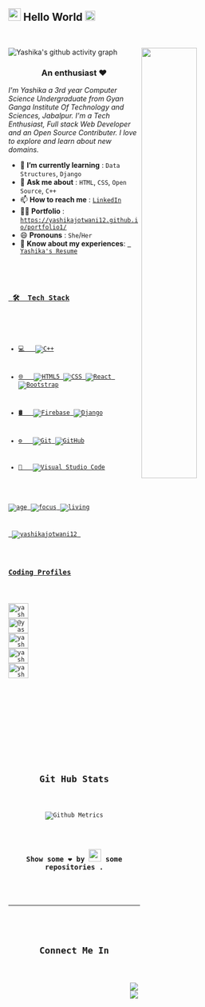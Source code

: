 <!-- ![](https://raw.githubusercontent.com/halfrost/halfrost/master/icons/header_.png) -->


<h2><img src="https://imgur.com/CTPzCrS.gif" height=25px width=25px> Hello World <img src="https://imgur.com/TFzFv3D.gif" height=20px width=20px></h2>
<br>

![Yashika's github activity graph](https://activity-graph.herokuapp.com/graph?username=yashikajotwani12&theme=dracula)
<img src="https://imgur.com/Z9n1y5S.gif" height=47% width=47% align="right" >
<h3 align="center">An enthusiast ❤</h3>
<p><i> I'm Yashika a 3rd year Computer Science Undergraduate from Gyan Ganga Institute Of Technology and Sciences, Jabalpur. I'm a Tech Enthusiast, Full stack Web Developer and an Open Source Contributer. I love to explore and learn about new domains.</i></p>


<ul>
<li> 🌱 <b>I’m currently learning</b> : <code>Data Structures</code>, <code>Django</code></li>
<li> 💬 <b>Ask me about</b> : <code>HTML</code>, <code>CSS</code>, <code>Open Source</code>, <code>C++</code></li>
<li> 📫 <b>How to reach me</b> : <code><a href="https://www.linkedin.com/in/yashika-jothwani-03a0061b7/">LinkedIn</a></code></li>
<li> 👩‍💻 <b>Portfolio</b> : <code><a href="https://yashikajotwani12.github.io/portfolio1/">https://yashikajotwani12.github.io/portfolio1/</a></code></li>
<li> 😄 <b>Pronouns</b> : <code>She</code>/<code>Her</code></li>
<li> 📄 <b>Know about my experiences</b>: <code><a href="https://docs.google.com/document/d/1-ucCZsUfDhoEe0ooRKNHDU5378567-4wTELTHBH-5r4/edit?usp=sharing"> Yashika's Resume</li>
</ul>
 
<h3> 🛠 &nbsp;Tech Stack</h3>

- 💻 &nbsp;
  ![C++](https://img.shields.io/badge/-C++-333333?style=flat&logo=C%2B%2B&logoColor=00599C)
- 🌐 &nbsp;
  ![HTML5](https://img.shields.io/badge/-HTML5-333333?style=flat&logo=HTML5)
  ![CSS](https://img.shields.io/badge/-CSS-333333?style=flat&logo=CSS3&logoColor=1572B6)
  ![React](https://img.shields.io/badge/-React-333333?style=flat&logo=react)
  ![Bootstrap](https://img.shields.io/badge/-Bootstrap-333333?style=flat&logo=bootstrap&logoColor=563D7C)
  
- 🛢 &nbsp;
  ![Firebase](https://img.shields.io/badge/-Firebase-333333?style=flat&logo=Firebase)
  ![Django](https://img.shields.io/badge/-Django-333333?style=flat&logo=Django)
- ⚙️ &nbsp;
  ![Git](https://img.shields.io/badge/-Git-333333?style=flat&logo=git)
  ![GitHub](https://img.shields.io/badge/-GitHub-333333?style=flat&logo=github)
- 🔧 &nbsp;
  ![Visual Studio Code](https://img.shields.io/badge/-Visual%20Studio%20Code-333333?style=flat&logo=visual-studio-code&logoColor=007ACC)

![age](https://img.shields.io/badge/age-20-blue)
![focus](https://img.shields.io/badge/focus-FullStack-brightgreen)
![living](https://img.shields.io/badge/living-INDIA-3c9)
<p align="left"> <img src="https://komarev.com/ghpvc/?username=yashikajotwani12&label=Profile%20views&color=0e75b6&style=flat" alt="yashikajotwani12"> </p>

<h3 align="left">Coding Profiles</h3>
<p align="left">
<a href="https://www.codechef.com/users/yashika_00" target="blank"><img align="center" src="https://cdn.jsdelivr.net/npm/simple-icons@3.1.0/icons/codechef.svg" alt="yashika_00" height="30" width="40" /></a>
<a href="https://www.hackerrank.com/@yashikajotwani12" target="blank"><img align="center" src="https://cdn.jsdelivr.net/npm/simple-icons@3.0.1/icons/hackerrank.svg" alt="@yashikajotwani12" height="30" width="40" /></a>
<a href="https://codeforces.com/profile/yashikajotwani1" target="blank"><img align="center" src="https://cdn.jsdelivr.net/npm/simple-icons@3.0.1/icons/codeforces.svg" alt="yashikajotwani1" height="30" width="40" /></a>
<a href="https://www.leetcode.com/yashikajotwani" target="blank"><img align="center" src="https://cdn.jsdelivr.net/npm/simple-icons@3.0.1/icons/leetcode.svg" alt="yashikajotwani" height="30" width="40" /></a>
<a href="https://auth.geeksforgeeks.org/user/yashikajotwani12" target="blank"><img align="center" src="https://cdn.jsdelivr.net/npm/simple-icons@3.0.1/icons/geeksforgeeks.svg" alt="yashikajotwani12" height="30" width="40" /></a>
</p>



<br>

<div align="center">
 
<!--  <p align="left"> <img src="https://github-profile-trophy.vercel.app/?username=yashikajotwani12&theme=dark" alt="yashikajotwani12"> </p>

<p align="left"> <img src="https://github-readme-streak-stats.herokuapp.com/?user=yashikajotwani12&theme=dark" alt="yashikajotwani12" > </p>

<p align="left"> <img src="https://github-readme-stats.vercel.app/api/top-langs?username=yashikajotwani12&show_icons=true&locale=en&layout=compact&theme=dark" alt="yashikajotwani12" > </p>

<p align="left"> <img src="https://github-readme-stats.vercel.app/api?username=yashikajotwani12&show_icons=true&locale=en&theme=dark" alt="yashikajotwani12" ></p>  -->
  


 <center>
<h2 align="center">Git Hub Stats</h2>

<p align="center"><img src="https://metrics.lecoq.io/yashikajotwani12" alt="Github Metrics"></p>

<h3 align="center">Show some ❤ by <img src="https://imgur.com/o7ncZFp.jpg" height=25px width=25px> some repositories .</h3>
</center>
  
---
<div align="center">
 <h2>Connect Me In</h2>
  
[<img src="https://img.shields.io/badge/linkedin-%230077B5.svg?&style=for-the-badge&logo=linkedin&logoColor=white">](https://www.linkedin.com/in/yashika-jothwani-03a0061b7/)
[<img src="https://img.shields.io/badge/Portfolio-%23000000.svg?&style=for-the-badge">](https://yashikajotwani12.github.io/portfolio1/)

</div>
